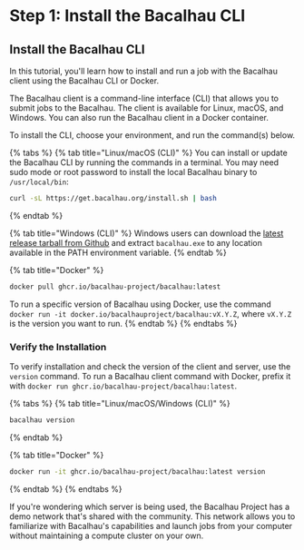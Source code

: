 # Step 1: Install the Bacalhau CLI

## Install the Bacalhau CLI

In this tutorial, you'll learn how to install and run a job with the Bacalhau client using the Bacalhau CLI or Docker.

The Bacalhau client is a command-line interface (CLI) that allows you to submit jobs to the Bacalhau. The client is available for Linux, macOS, and Windows. You can also run the Bacalhau client in a Docker container.

To install the CLI, choose your environment, and run the command(s) below.

{% tabs %}
{% tab title="Linux/macOS (CLI)" %}
You can install or update the Bacalhau CLI by running the commands in a terminal. You may need sudo mode or root password to install the local Bacalhau binary to `/usr/local/bin`:

```bash
curl -sL https://get.bacalhau.org/install.sh | bash
```
{% endtab %}

{% tab title="Windows (CLI)" %}
Windows users can download the [latest release tarball from Github](https://github.com/bacalhau-project/bacalhau/releases) and extract `bacalhau.exe` to any location available in the PATH environment variable.
{% endtab %}

{% tab title="Docker" %}
```bash
docker pull ghcr.io/bacalhau-project/bacalhau:latest
```

To run a specific version of Bacalhau using Docker, use the command `docker run -it docker.io/bacalhauproject/bacalhau:vX.Y.Z`, where `vX.Y.Z` is the version you want to run.
{% endtab %}
{% endtabs %}

### Verify the Installation

To verify installation and check the version of the client and server, use the `version` command. To run a Bacalhau client command with Docker, prefix it with `docker run ghcr.io/bacalhau-project/bacalhau:latest`.

{% tabs %}
{% tab title="Linux/macOS/Windows (CLI)" %}
```bash
bacalhau version
```
{% endtab %}

{% tab title="Docker" %}
```bash
docker run -it ghcr.io/bacalhau-project/bacalhau:latest version
```
{% endtab %}
{% endtabs %}

If you're wondering which server is being used, the Bacalhau Project has a demo network that's shared with the community. This network allows you to familiarize with Bacalhau's capabilities and launch jobs from your computer without maintaining a compute cluster on your own.
